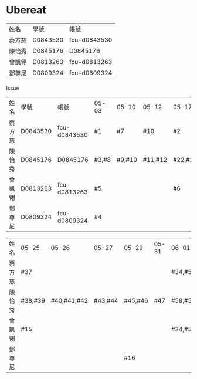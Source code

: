 # Ubereat

<table>
  <tr>
    <td>姓名</td>
    <td>學號</td>
    <td>帳號</td>
  </tr>
  <tr>
    <td>蔡方慈</td>
    <td>D0843530</td>
    <td>fcu-d0843530</td>
  </tr>
  <tr>
    <td>陳怡秀</td>
    <td>D0845176</td>
    <td>D0845176</td>
  </tr>
  <tr>
    <td>曾凱翎</td>
    <td>D0813263</td>
    <td>fcu-d0813263</td>
  </tr>
  <tr>
    <td>鄧尊尼</td>
    <td>D0809324</td>
    <td>fcu-d0809324</td>
  </tr>
</table>


Issue
<table>
  <tr>
    <td>姓名</td>
    <td>學號</td>
    <td>帳號</td>
    <td>05-03</td>
    <td>05-10</td>
    <td>05-12</td>
    <td>05-17</td>
    <td>05-19</td>
    <td>05-21</td>
  </tr>
  <tr>
    <td>蔡方慈</td>
    <td>D0843530</td>
    <td>fcu-d0843530</td>
    <td>#1</td>
    <td>#7</td>
    <td>#10</td>
    <td>#2</td>
    <td>#28</td>
    <td>#38</td>
  </tr>
  <tr>
    <td>陳怡秀</td>
    <td>D0845176</td>
    <td>D0845176</td>
    <td>#3,#8</td>
    <td>#9,#10</td>
    <td>#11,#12</td>
    <td>#22,#23</td>
    <td>#24,#25</td>
    <td>#36,#37</td>
  </tr>
  <tr>
    <td>曾凱翎</td>
    <td>D0813263</td>
    <td>fcu-d0813263</td>
    <td>#5</td>
    <td></td>
    <td></td>
    <td>#6</td>
    <td>#2</td>
    <td>#13,#14</td>
  </tr>
  <tr>
    <td>鄧尊尼</td>
    <td>D0809324</td>
    <td>fcu-d0809324</td>
    <td>#4</td>
    <td></td>
    <td></td>
    <td></td>
    <td></td>
    <td></td>
  </tr>
</table>

<table>
  <tr>
    <td>姓名</td>
    <td>05-25</td>
    <td>05-26</td>
    <td>05-27</td>
    <td>05-29</td>
    <td>05-31</td>
    <td>06-01</td>
    <td>06-02</td>
  </tr>
  <tr>
    <td>蔡方慈</td>
    <td>#37</td>
    <td></td>
    <td></td>
    <td></td>
    <td></td>
    <td>#34,#52,#53</td>
    <td>#57,#54,#55,#56</td>
  </tr>
  <tr>
    <td>陳怡秀</td>
    <td>#38,#39</td>
    <td>#40,#41,#42</td>
    <td>#43,#44</td>
    <td>#45,#46</td>
    <td>#47</td>
    <td>#58,#59,#60</td>
    <td>#61,#62,#63,#64,#65,#66</td>
  </tr>
  <tr>
    <td>曾凱翎</td>
    <td>#15</td>
    <td></td>
    <td></td>
    <td></td>
    <td></td>
    <td>#34,#52,#53</td>
    <td></td>
  </tr>
  <tr>
    <td>鄧尊尼</td>
    <td></td>
    <td></td>
    <td></td>
    <td>#16</td>
    <td></td>
    <td></td>
    <td></td>
  </tr>
</table>
